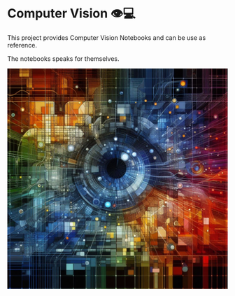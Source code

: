 # Computer Vision 👁️💻

This project provides Computer Vision Notebooks and can be use as reference.

The notebooks speaks for themselves.

<img src="./title.jpeg"></img>



